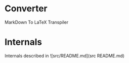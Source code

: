 # Converter

MarkDown To LaTeX Transpiler

# Internals

Internals described in ![src/README.md](src README.md)
